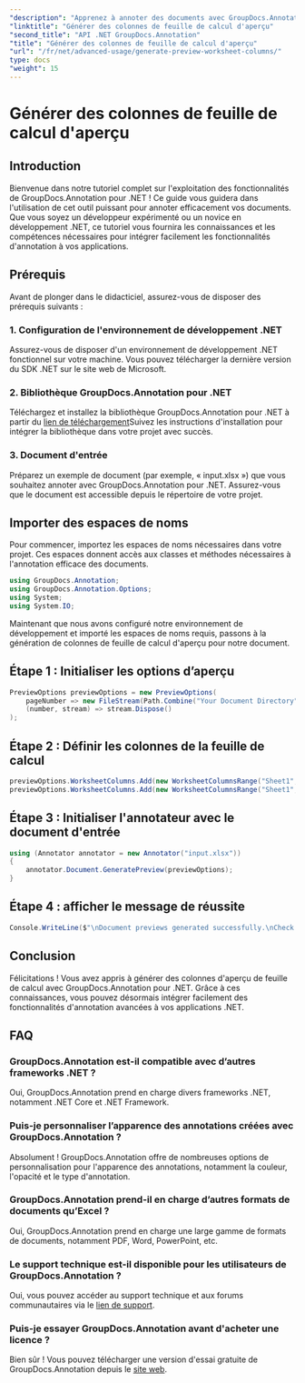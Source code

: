 ```yaml
---
"description": "Apprenez à annoter des documents avec GroupDocs.Annotation pour .NET. Tutoriel pas à pas pour les développeurs .NET. Optimisez vos applications."
"linktitle": "Générer des colonnes de feuille de calcul d'aperçu"
"second_title": "API .NET GroupDocs.Annotation"
"title": "Générer des colonnes de feuille de calcul d'aperçu"
"url": "/fr/net/advanced-usage/generate-preview-worksheet-columns/"
type: docs
"weight": 15
---
```


# Générer des colonnes de feuille de calcul d'aperçu

## Introduction
Bienvenue dans notre tutoriel complet sur l'exploitation des fonctionnalités de GroupDocs.Annotation pour .NET ! Ce guide vous guidera dans l'utilisation de cet outil puissant pour annoter efficacement vos documents. Que vous soyez un développeur expérimenté ou un novice en développement .NET, ce tutoriel vous fournira les connaissances et les compétences nécessaires pour intégrer facilement les fonctionnalités d'annotation à vos applications.
## Prérequis
Avant de plonger dans le didacticiel, assurez-vous de disposer des prérequis suivants :
### 1. Configuration de l'environnement de développement .NET
Assurez-vous de disposer d'un environnement de développement .NET fonctionnel sur votre machine. Vous pouvez télécharger la dernière version du SDK .NET sur le site web de Microsoft.
### 2. Bibliothèque GroupDocs.Annotation pour .NET
Téléchargez et installez la bibliothèque GroupDocs.Annotation pour .NET à partir du [lien de téléchargement](https://releases.groupdocs.com/annotation/net/)Suivez les instructions d'installation pour intégrer la bibliothèque dans votre projet avec succès.
### 3. Document d'entrée
Préparez un exemple de document (par exemple, « input.xlsx ») que vous souhaitez annoter avec GroupDocs.Annotation pour .NET. Assurez-vous que le document est accessible depuis le répertoire de votre projet.

## Importer des espaces de noms
Pour commencer, importez les espaces de noms nécessaires dans votre projet. Ces espaces donnent accès aux classes et méthodes nécessaires à l'annotation efficace des documents.

```csharp
using GroupDocs.Annotation;
using GroupDocs.Annotation.Options;
using System;
using System.IO;
```

Maintenant que nous avons configuré notre environnement de développement et importé les espaces de noms requis, passons à la génération de colonnes de feuille de calcul d'aperçu pour notre document.
## Étape 1 : Initialiser les options d’aperçu
```csharp
PreviewOptions previewOptions = new PreviewOptions(
    pageNumber => new FileStream(Path.Combine("Your Document Directory", $"cells_page{pageNumber}.png"), FileMode.Create),
    (number, stream) => stream.Dispose()
);
```
## Étape 2 : Définir les colonnes de la feuille de calcul
```csharp
previewOptions.WorksheetColumns.Add(new WorksheetColumnsRange("Sheet1", 2, 3));
previewOptions.WorksheetColumns.Add(new WorksheetColumnsRange("Sheet1", 1, 1));
```
## Étape 3 : Initialiser l'annotateur avec le document d'entrée
```csharp
using (Annotator annotator = new Annotator("input.xlsx"))
{
    annotator.Document.GeneratePreview(previewOptions);
}
```
## Étape 4 : afficher le message de réussite
```csharp
Console.WriteLine($"\nDocument previews generated successfully.\nCheck output in {"Your Document Directory"}.");
```

## Conclusion
Félicitations ! Vous avez appris à générer des colonnes d'aperçu de feuille de calcul avec GroupDocs.Annotation pour .NET. Grâce à ces connaissances, vous pouvez désormais intégrer facilement des fonctionnalités d'annotation avancées à vos applications .NET.
## FAQ
### GroupDocs.Annotation est-il compatible avec d’autres frameworks .NET ?
Oui, GroupDocs.Annotation prend en charge divers frameworks .NET, notamment .NET Core et .NET Framework.
### Puis-je personnaliser l’apparence des annotations créées avec GroupDocs.Annotation ?
Absolument ! GroupDocs.Annotation offre de nombreuses options de personnalisation pour l'apparence des annotations, notamment la couleur, l'opacité et le type d'annotation.
### GroupDocs.Annotation prend-il en charge d’autres formats de documents qu’Excel ?
Oui, GroupDocs.Annotation prend en charge une large gamme de formats de documents, notamment PDF, Word, PowerPoint, etc.
### Le support technique est-il disponible pour les utilisateurs de GroupDocs.Annotation ?
Oui, vous pouvez accéder au support technique et aux forums communautaires via le [lien de support](https://forum.groupdocs.com/c/annotation/10).
### Puis-je essayer GroupDocs.Annotation avant d'acheter une licence ?
Bien sûr ! Vous pouvez télécharger une version d'essai gratuite de GroupDocs.Annotation depuis le [site web](https://releases.groupdocs.com/).